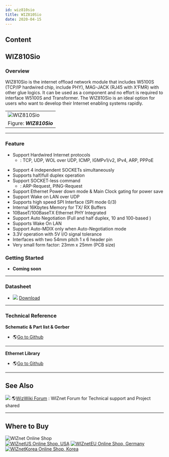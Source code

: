 ```yaml
---
id: wiz810sio
title: WIZ810Sio
date: 2020-04-15
---
```



## Content
## WIZ810Sio

### Overview

WIZ810Sio is the internet offload network module that includes W5100S (TCP/IP hardwired chip, include PHY), MAG-JACK (RJ45 with X’FMR) with
other glue logics. It can be used as a component and no effort is
required to interface W5100S and Transformer. The WIZ810Sio is an ideal
option for users who want to develop their Internet enabling systems
rapidly.

|                                                     |
| --------------------------------------------------- |
| ![WIZ810Sio](/document_framework/img/products/wiz810sio/wiz810io_2.png) |
| Figure: ***WIZ810Sio***                             |

-----

### Feature

- Support Hardwired Internet protocols
   * : TCP, UDP, WOL over UDP, ICMP, IGMPv1/v2, IPv4, ARP, PPPoE
* Support 4 independent SOCKETs simultaneously
* Supports half/full duplex operation
* Support SOCKET-less command
  * : ARP-Request, PING-Request
* Support Ethernet Power down mode & Main Clock gating for power save
* Support Wake on LAN over UDP
* Supports high speed SPI Interface (SPI mode 0/3)
* Internal 16Kbytes Memory for TX/ RX Buffers
* 10BaseT/100BaseTX Ethernet PHY Integrated
* Support Auto Negotiation (Full and half duplex, 10 and 100-based )
* Supports Wake On LAN
* Support Auto-MDIX only when Auto-Negotiation mode
* 3.3V operation with 5V I/O signal tolerance
* Interfaces with two 54mm pitch 1 x 6 header pin
* Very small form factor: 23mm x 25mm (PCB size)


### Getting Started

  - **Coming soon**

-----

### Datasheet

  - ![](/products/w5500/w5500_evb/icons/download.png)
    [Download](https://www.wiznet.io/wp-content/uploads/2019/01/WIZ810Sio-User-Manual-V1.0-002.pdf)

-----

### Technical Reference

**Schematic & Part list & Gerber**

  - 🌎[Go to
    Github](https://github.com/Wiznet/Hardware-Files-of-WIZnet/tree/master/05_Network_Module)

-----

**Ethernet Library**

  - 🌎[Go to Github](https://github.com/Wiznet/ioLibrary_Driver)

-----

## See Also

![](/products/w5500/w5500_evb/icons/link.png) 🌎[WizWiki
Forum](http://www.wizwiki.net/forum) : WIZnet Forum for Technical
support and Project shared

-----

## Where to Buy



![WIZnet Online Shop](/products/w5500/buynow.png)  
[![WIZnetUS Online Shop,
USA](/products/w5500/w5500_evb/icons/dollar.png)](http://www.shopwiznet.com/)
[![WIZnetEU Online Shop,
Germany](/products/w5500/w5500_evb/icons/european-euro.png)](http://shop.wiznet.eu/)
[![WIZnetKorea Online Shop,
Korea](/products/w5500/w5500_evb/icons/won.png)](http://shop.wiznet.co.kr/)
